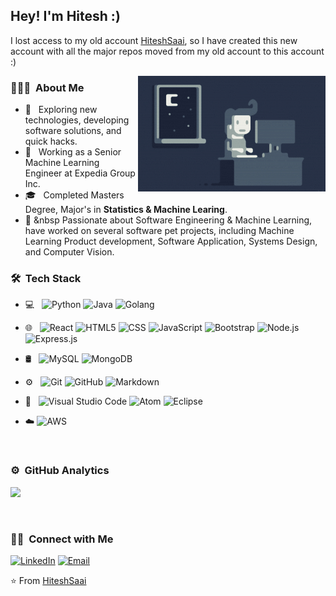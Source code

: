 <!-- <img src="https://raw.githubusercontent.com/AVS1508/AVS1508/master/assets/Aditya%20Vikram%20Singh%20Banner.png"> -->

<h2> Hey! I'm Hitesh :) </h2>

I lost access to my old account [HiteshSaai](https://github.com/Hiteshsaai), so I have created this new account with all the major repos moved from my old account to this account :) 

<p align = 'right'>
<img alt="Night Coding" src="https://raw.githubusercontent.com/AVS1508/AVS1508/master/assets/Night-Coding.gif" align="right"/>
</p>

<h3> 👨🏻‍💻 &nbsp;About Me </h3>

- 🤔 &nbsp; Exploring new technologies, developing software solutions, and quick hacks.
- 💼 &nbsp; Working as a Senior Machine Learning Engineer at Expedia Group Inc.
- 🎓 &nbsp; Completed Masters Degree, Major's in **Statistics & Machine Learing**.
- 🌱 &nbsp Passionate about Software Engineering & Machine Learning, have worked on several software pet projects, including Machine Learning Product development, Software Application, Systems Design, and Computer Vision.
<!-- - ✍️ &nbsp; Pursuing Graphic Design and Blog Writing as hobbies/side hustles. -->



<h3> 🛠 &nbsp;Tech Stack</h3>

- 💻 &nbsp;
  ![Python](https://img.shields.io/badge/-Python-333333?style=flat&logo=python)
  ![Java](https://img.shields.io/badge/-Java-333333?style=flat&logo=Java&logoColor=007396) 
  ![Golang](https://img.shields.io/badge/-Go-333333?style=flat&logo=Go&logoColor=007396)</br>
<!--  ![R(Statistics)](https://img.shields.io/badge/-R-333333?style=flat&logo=R&logoColor=276DC3) -->
  
- 🌐 &nbsp;
  ![React](https://img.shields.io/badge/-React-333333?style=flat&logo=react)
  ![HTML5](https://img.shields.io/badge/-HTML5-333333?style=flat&logo=HTML5)
  ![CSS](https://img.shields.io/badge/-CSS-333333?style=flat&logo=CSS3&logoColor=1572B6)
  ![JavaScript](https://img.shields.io/badge/-JavaScript-333333?style=flat&logo=javascript)
  ![Bootstrap](https://img.shields.io/badge/-Bootstrap-333333?style=flat&logo=bootstrap&logoColor=563D7C)
  ![Node.js](https://img.shields.io/badge/-Node.js-333333?style=flat&logo=node.js)
  ![Express.js](https://img.shields.io/badge/-Express.js-333333?style=flat&logo=Express.js)
  
- 🛢 &nbsp;
  ![MySQL](https://img.shields.io/badge/-MySQL-333333?style=flat&logo=mysql)
  ![MongoDB](https://img.shields.io/badge/-MongoDB-333333?style=flat&logo=mongodb)
- ⚙️ &nbsp;
  ![Git](https://img.shields.io/badge/-Git-333333?style=flat&logo=git)
  ![GitHub](https://img.shields.io/badge/-GitHub-333333?style=flat&logo=github)
  ![Markdown](https://img.shields.io/badge/-Markdown-333333?style=flat&logo=markdown)
- 🔧 &nbsp;
  ![Visual Studio Code](https://img.shields.io/badge/-Visual%20Studio%20Code-333333?style=flat&logo=visual-studio-code&logoColor=007ACC)
  ![Atom](https://img.shields.io/badge/-Atom%20-333333?style=flat&logo=atom&logoColor=008000)
  ![Eclipse](https://img.shields.io/badge/-Eclipse-333333?style=flat&logo=eclipse-ide&logoColor=2C2255)
- :cloud:
  ![AWS](https://img.shields.io/badge/-AWS%20%20-333333?style=flat&logo=AWSe&logoColor=f0a500)

<br/>


### ⚙️ &nbsp;GitHub Analytics

<p align="left">
<a href="https://github.com/Hiteshsaai">
  <img height="180em" src="https://github-readme-stats-eight-theta.vercel.app/api?username=Hiteshsaai&show_icons=true&theme=algolia&include_all_commits=true&count_private=true"/>
<!-- <img height="180em" src="https://github-readme-stats-eight-theta.vercel.app/api/top-langs/?username=Hiteshsaai&layout=compact&langs_count=8&theme=algolia"/>
-->
</a>
</p>


<br/>

<h3> 🤝🏻 &nbsp;Connect with Me </h3>

<p align="left">
<a href="https://www.linkedin.com/in/hiteshsaai-mananchery/"><img alt="LinkedIn" src="https://img.shields.io/badge/LinkedIn-HiteshSaai%20Mananchery-blue?style=flat-square&logo=linkedin"></a>
<a href="mailto:hiteshsaaimananchery@gmail.com"><img alt="Email" src="https://img.shields.io/badge/Email-hiteshsaaimananchery@gmail.com-blue?style=flat-square&logo=gmail"></a>
</p>

⭐️ From [HiteshSaai](https://github.com/Hiteshsaai)
